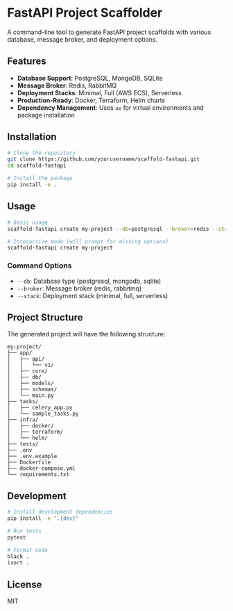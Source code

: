 # FastAPI Project Scaffolder

A command-line tool to generate FastAPI project scaffolds with various database, message broker, and deployment options.

## Features

- **Database Support**: PostgreSQL, MongoDB, SQLite
- **Message Broker**: Redis, RabbitMQ
- **Deployment Stacks**: Minimal, Full (AWS ECS), Serverless
- **Production-Ready**: Docker, Terraform, Helm charts
- **Dependency Management**: Uses `uv` for virtual environments and package installation

## Installation

```bash
# Clone the repository
git clone https://github.com/yourusername/scaffold-fastapi.git
cd scaffold-fastapi

# Install the package
pip install -e .
```

## Usage

```bash
# Basic usage
scaffold-fastapi create my-project --db=postgresql --broker=redis --stack=full

# Interactive mode (will prompt for missing options)
scaffold-fastapi create my-project
```

### Command Options

- `--db`: Database type (postgresql, mongodb, sqlite)
- `--broker`: Message broker (redis, rabbitmq)
- `--stack`: Deployment stack (minimal, full, serverless)

## Project Structure

The generated project will have the following structure:

```
my-project/
├── app/
│   ├── api/
│   │   └── v1/
│   ├── core/
│   ├── db/
│   ├── models/
│   ├── schemas/
│   └── main.py
├── tasks/
│   ├── celery_app.py
│   └── sample_tasks.py
├── infra/
│   ├── docker/
│   ├── terraform/
│   └── helm/
├── tests/
├── .env
├── .env.example
├── Dockerfile
├── docker-compose.yml
└── requirements.txt
```

## Development

```bash
# Install development dependencies
pip install -e ".[dev]"

# Run tests
pytest

# Format code
black .
isort .
```

## License

MIT